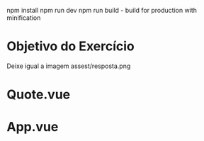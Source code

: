 npm install
npm run dev
npm run build - build for production with minification

# Objetivo do Exercício
Deixe igual a imagem assest/resposta.png

# Quote.vue

# App.vue

